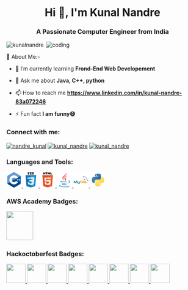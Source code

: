 <h1 align="center">Hi 👋, I'm Kunal Nandre</h1>
<h3 align="center">A Passionate Computer Engineer from India</h3>


<img align="right" alt="coding" width="400" src="https://camo.githubusercontent.com/823822df4639299e2725baf47d3601944c93d8c36c3f3d12b3153095573a9f70/68747470733a2f2f6d656469612e67697068792e636f6d2f6d656469612f5262444b61637a71576f76497567794a6d572f67697068792e676966">



<p align="left"> <img src="https://komarev.com/ghpvc/?username=kunalnandre&label=Profile%20views&color=0e75b6&style=flat" alt="kunalnandre" /> </p>

💫 About Me:-

- 🌱 I’m currently learning **Frond-End Web Developement**
- 💬 Ask me about **Java, C++, python**

- 📫 How to reach me **https://www.linkedin.com/in/kunal-nandre-83a072246**

- ⚡ Fun fact **I am funny😅**

<h3 align="left">Connect with me:</h3>
<p align="left">
<a href="https://twitter.com/nandre_kunal" target="blank"><img align="center" src="https://raw.githubusercontent.com/rahuldkjain/github-profile-readme-generator/master/src/images/icons/Social/twitter.svg" alt="nandre_kunal" height="30" width="40" /></a>
<a href="https://linkedin.com/in/kunal-nandre" target="blank"><img align="center" src="https://raw.githubusercontent.com/rahuldkjain/github-profile-readme-generator/master/src/images/icons/Social/linked-in-alt.svg" alt="kunal_nandre" height="30" width="40" /></a>
<a href="https://instagram.com/kunal_nandre" target="blank"><img align="center" src="https://raw.githubusercontent.com/rahuldkjain/github-profile-readme-generator/master/src/images/icons/Social/instagram.svg" alt="kunal_nandre" height="30" width="40" /></a>
</p>

<h3 align="left">Languages and Tools:</h3>
<p align="left"> <a href="https://www.w3schools.com/cpp/" target="_blank" rel="noreferrer"> <img src="https://raw.githubusercontent.com/devicons/devicon/master/icons/cplusplus/cplusplus-original.svg" alt="cplusplus" width="40" height="40"/> </a> <a href="https://www.w3schools.com/css/" target="_blank" rel="noreferrer"> <img src="https://raw.githubusercontent.com/devicons/devicon/master/icons/css3/css3-original-wordmark.svg" alt="css3" width="40" height="40"/> </a> <a href="https://www.w3.org/html/" target="_blank" rel="noreferrer"> <img src="https://raw.githubusercontent.com/devicons/devicon/master/icons/html5/html5-original-wordmark.svg" alt="html5" width="40" height="40"/> </a> <a href="https://www.java.com" target="_blank" rel="noreferrer"> <img src="https://raw.githubusercontent.com/devicons/devicon/master/icons/java/java-original.svg" alt="java" width="40" height="40"/> </a> <a href="https://www.mysql.com/" target="_blank" rel="noreferrer"> <img src="https://raw.githubusercontent.com/devicons/devicon/master/icons/mysql/mysql-original-wordmark.svg" alt="mysql" width="40" height="40"/> </a> <a href="https://www.python.org" target="_blank" rel="noreferrer"> <img src="https://raw.githubusercontent.com/devicons/devicon/master/icons/python/python-original.svg" alt="python" width="40" height="40"/> 

  </a> </p>
  
  
  
<h3 align="left">AWS Academy Badges:</h3>


<a href="https://www.credly.com/users/kunal-nandre/badges" target="_blank" rel="noreferrer">
<img src="https://images.credly.com/size/680x680/images/254b883a-44a3-4cec-b6f2-946a80522b39/image.png" width="70" height="75"/> </a>




<h3 align="left">Hackoctoberfest Badges:</h3>



<a href="https://holopin.io/@kunal_nandre" target="_blank" rel="noreferrer">
<img src="https://www.holopin.io/_next/image?url=https%3A%2F%2Fassets.holopin.io%2FeyJidWNrZXQiOiJob2xvcGluLWFzc2V0cyIsImtleSI6ImFzc2V0cy9jbDd0ZDhncDUwMTMyMDlrMHd1OHFlNHg5IiwiZWRpdHMiOnsicm90YXRlIjpudWxsfX0%3D&w=640&q=75" width="50" height="50"/> </a>


<a href="https://holopin.io/@kunal_nandre" target="_blank" rel="noreferrer">
<img src="https://www.holopin.io/_next/image?url=https%3A%2F%2Fassets.holopin.io%2FeyJidWNrZXQiOiJob2xvcGluLWFzc2V0cyIsImtleSI6ImFzc2V0cy9jbDlmczZqdWgxNjI1ODA5bWkyNXAyNjRtbiIsImVkaXRzIjp7InJvdGF0ZSI6bnVsbH19&w=1920&q=75" width="50" height="50"/> </a>




<a href="https://holopin.io/@kunal_nandre" target="_blank" rel="noreferrer">
<img src="https://www.holopin.io/_next/image?url=https%3A%2F%2Fassets.holopin.io%2FeyJidWNrZXQiOiJob2xvcGluLWFzc2V0cyIsImtleSI6ImFzc2V0cy9jbGFqeHF4eTUwNDMzMDhqc3k3bXp1NmlwIiwiZWRpdHMiOnsicm90YXRlIjpudWxsfX0%3D&w=1920&q=75" width="50" height="50"/> </a>




<a href="https://holopin.io/@kunal_nandre" target="_blank" rel="noreferrer">
<img src="https://www.holopin.io/_next/image?url=https%3A%2F%2Fassets.holopin.io%2FeyJidWNrZXQiOiJob2xvcGluLWFzc2V0cyIsImtleSI6ImFzc2V0cy9jbDhlcTN6OWMwMzU3MDlsM2Z4OTluOHg2IiwiZWRpdHMiOnsicm90YXRlIjpudWxsfX0%3D&w=640&q=75" width="50" height="50"/> </a>


<a href="https://holopin.io/@kunal_nandre" target="_blank" rel="noreferrer">
<img src="https://www.holopin.io/_next/image?url=https%3A%2F%2Fassets.holopin.io%2FeyJidWNrZXQiOiJob2xvcGluLWFzc2V0cyIsImtleSI6ImFzc2V0cy9jbDhkNmZycXowMTgxMDltaGFleGpmczRwIiwiZWRpdHMiOnsicm90YXRlIjpudWxsfX0%3D&w=640&q=75" width="50" height="50"/> </a>


<a href="https://holopin.io/@kunal_nandre" target="_blank" rel="noreferrer">
<img src="https://www.holopin.io/_next/image?url=https%3A%2F%2Fassets.holopin.io%2FeyJidWNrZXQiOiJob2xvcGluLWFzc2V0cyIsImtleSI6ImFzc2V0cy9jbDhkODlvaTAwMDE3MDlpZjdsdWxhNHV5IiwiZWRpdHMiOnsicm90YXRlIjpudWxsfX0%3D&w=1920&q=75" width="50" height="50"/> </a>



<a href="https://holopin.io/@kunal_nandre" target="_blank" rel="noreferrer">
<img src="https://www.holopin.io/_next/image?url=https%3A%2F%2Fassets.holopin.io%2FeyJidWNrZXQiOiJob2xvcGluLWFzc2V0cyIsImtleSI6ImFzc2V0cy9jbDhkOHRrZnAwMDMyMDlqbmtxZTF3dzVhIiwiZWRpdHMiOnsicm90YXRlIjpudWxsfX0%3D&w=1920&q=75" width="50" height="50"/> </a>


<a href="https://holopin.io/@kunal_nandre" target="_blank" rel="noreferrer">
<img src="https://www.holopin.io/_next/image?url=https%3A%2F%2Fassets.holopin.io%2FeyJidWNrZXQiOiJob2xvcGluLWFzc2V0cyIsImtleSI6ImFzc2V0cy9jbDhkOHVrb3MwMDk0MDlqbnVuaGRhcDd3IiwiZWRpdHMiOnsicm90YXRlIjpudWxsfX0%3D&w=1920&q=75" width="50" height="50"/> </a>












